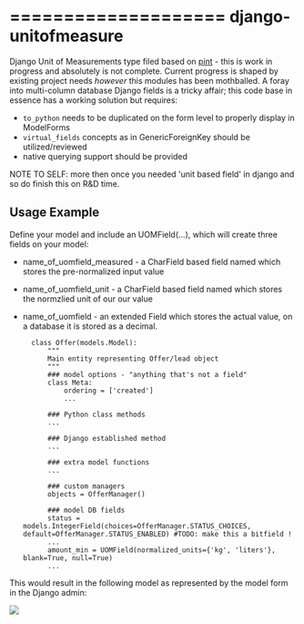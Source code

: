 ====================
django-unitofmeasure
====================

Django Unit of Measurements type filed based on [pint](https://pint.readthedocs.org/en/latest/) - this is work in 
progress and absolutely is not complete. Current progress is shaped by existing project needs *however* this modules has 
been mothballed. A foray into multi-column database Django fields is a tricky affair; this code base in essence 
has a working solution but requires:

- `to_python` needs to be duplicated on the form level to properly display in ModelForms
- `virtual_fields` concepts as in GenericForeignKey should be utilized/reviewed
- native querying support should be provided
 
NOTE TO SELF: more then once you needed 'unit based field' in django and so do finish this on R&D time. 

Usage Example
-------------

Define your model and include an UOMField(...), which will create three fields on your model:

* name_of_uomfield_measured - a CharField based field named which stores the pre-normalized input value
* name_of_uomfield_unit - a CharField based field named which stores the normzlied unit of our our value
* name_of_uomfield - an extended Field which stores the actual value, on a database it is stored as a decimal.

		class Offer(models.Model):
			"""
			Main entity representing Offer/lead object
			"""
			### model options - "anything that's not a field"
			class Meta:
				ordering = ['created']
				...
			
			### Python class methods
			...
			
			### Django established method
			...
				
			### extra model functions
			...
			
			### custom managers
			objects = OfferManager()
			
			### model DB fields
			status = models.IntegerField(choices=OfferManager.STATUS_CHOICES, default=OfferManager.STATUS_ENABLED) #TODO: make this a bitfield !
			...
			amount_min = UOMField(normalized_units={'kg', 'liters'}, blank=True, null=True)
			...

This would result in the following model as represented by the model form in the Django admin:

<img style='margin-left: auto; margin-right: auto'
src="https://raw.github.com/danielsokolowski/django-unitofmeasure/master/django-unitofmeasure-model-form-fields.jpg"> 
